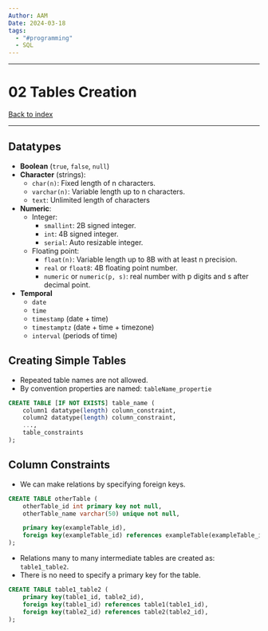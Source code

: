 ```yaml
---
Author: AAM
Date: 2024-03-18
tags:
  - "#programming"
  - SQL
---
```


---
# 02 Tables Creation

[Back to index](../../DATABASES.md)

---

## Datatypes

- **Boolean** (`true`, `false`, `null`)
- **Character** (strings):
	- `char(n)`: Fixed length of n characters.
	- `varchar(n)`: Variable length up to n characters.
	- `text`: Unlimited length of characters
- **Numeric**:
	- Integer:
		- `smallint`: 2B signed integer.
		- `int`: 4B signed integer.
		- `serial`: Auto resizable integer.
	- Floating point:
		- `float(n)`: Variable length up to 8B with at least n precision.
		- `real` or `float8`: 4B floating point number.
		- `numeric` or `numeric(p, s)`: real number with p digits and s after decimal point.
- **Temporal**
	- `date`
	- `time`
	- `timestamp` (date + time)
	- `timestamptz` (date + time + timezone)
	- `interval` (periods of time)

## Creating Simple Tables

- Repeated table names are not allowed.
- By convention properties are named: `tableName_propertie`

```sql
CREATE TABLE [IF NOT EXISTS] table_name (
    column1 datatype(length) column_constraint,
    column2 datatype(length) column_constraint,
    ...,
    table_constraints
);
```

## Column Constraints


- We can make relations by specifying foreign keys.
```sql
CREATE TABLE otherTable (
	otherTable_id int primary key not null,
	otherTable_name varchar(50) unique not null,

	primary key(exampleTable_id),
	foreign key(exampleTable_id) references exampleTable(exampleTable_id)
);
```

- Relations many to many intermediate tables are created as: `table1_table2`.
- There is no need to specify a primary key for the table.
```sql
CREATE TABLE table1_table2 (
	primary key(table1_id, table2_id),
	foreign key(table1_id) references table1(table1_id),
	foreign key(table2_id) references table2(table2_id),
);
```